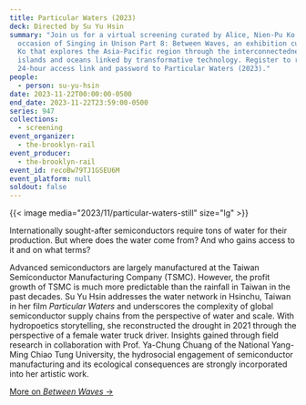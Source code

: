 ```yaml
---
title: Particular Waters (2023)
deck: Directed by Su Yu Hsin
summary: "Join us for a virtual screening curated by Alice, Nien-Pu Ko on the
  occasion of Singing in Unison Part 8: Between Waves, an exhibition curated by
  Ko that explores the Asia-Pacific region through the interconnectedness of
  islands and oceans linked by transformative technology. Register to receive a
  24-hour access link and password to Particular Waters (2023)."
people:
  - person: su-yu-hsin
date: 2023-11-22T00:00:00-0500
end_date: 2023-11-22T23:59:00-0500
series: 947
collections:
  - screening
event_organizer:
  - the-brooklyn-rail
event_producer:
  - the-brooklyn-rail
event_id: recoBw79TJ1GSEU6M
event_platform: null
soldout: false
---
```

{{< image media="2023/11/particular-waters-still" size="lg" >}}

Internationally sought-after semiconductors require tons of water for their production. But where does the water come from? And who gains access to it and on what terms?

Advanced semiconductors are largely manufactured at the Taiwan Semiconductor Manufacturing Company (TSMC). However, the profit growth of TSMC is much more predictable than the rainfall in Taiwan in the past decades. Su Yu Hsin addresses the water network in Hsinchu, Taiwan in her film *Particular Waters* and underscores the complexity of global semiconductor supply chains from the perspective of water and scale. With hydropoetics storytelling, she reconstructed the drought in 2021 through the perspective of a female water truck driver. Insights gained through field research in collaboration with Prof. Ya-Chung Chuang of the National Yang-Ming Chiao Tung University, the hydrosocial engagement of semiconductor manufacturing and its ecological consequences are strongly incorporated into her artistic work.

[More on *Between Waves* →](https://singing-in-unison.brooklynrail.org/)